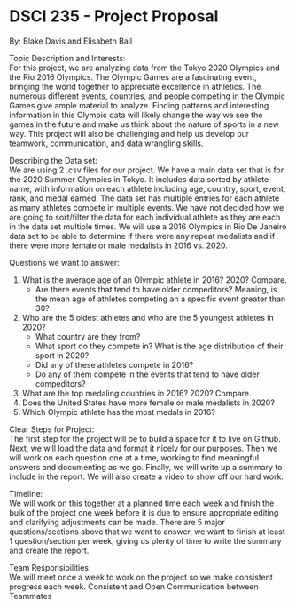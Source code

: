 # DSCI 235 - Project Proposal
By: Blake Davis and Elisabeth Ball

Topic Description and Interests: <br>
For this project, we are analyzing data from the Tokyo 2020 Olympics and the Rio 2016 Olympics. The Olympic Games are a fascinating event, bringing the world together to appreciate excellence in athletics. The numerous different events, countries, and people competing in the Olympic Games give ample material to analyze. Finding patterns and interesting information in this Olympic data will likely change the way we see the games in the future and make us think about the nature of sports in a new way. This project will also be challenging and help us develop our teamwork, communication, and data wrangling skills.

Describing the Data set: <br>
	We are using 2 .csv files for our project. We have a main data set that is for the 2020 Summer Olympics in Tokyo. It includes data sorted by athlete name, with information on each athlete including age, country, sport, event, rank, and medal earned. The data set has multiple entries for each athlete as many athletes compete in multiple events. We have not decided how we are going to sort/filter the data for each individual athlete as they are each in the data set multiple times. We will use a 2016 Olympics in Rio De Janeiro data set to be able to determine if there were any repeat medalists and if there were more female or male medalists in 2016 vs. 2020.

Questions we want to answer: <br>
1. What is the average age of an Olympic athlete in 2016? 2020? Compare.
   - Are there events that tend to have older compeditors? Meaning, is the mean age of athletes competing an a specific event greater than 30?
2. Who are the 5 oldest athletes and who are the 5 youngest athletes in 2020?
   - What country are they from?
   - What sport do they compete in? What is the age distribution of their sport in 2020?
   - Did any of these athletes compete in 2016?
   - Do any of them compete in the events that tend to have older compeditors?
3. What are the top medaling countries in 2016? 2020? Compare.
4. Does the United States have more female or male medalists in 2020?
5. Which Olympic athlete has the most medals in 2016?

Clear Steps for Project: <br>
The first step for the project will be to build a space for it to live on Github. Next, we will load the data and format it nicely for our purposes. Then we will work on each question one at a time, working to find meaningful answers and documenting as we go. Finally, we will write up a summary to include in the report. We will also create a video to show off our hard work.

Timeline: <br>
We will work on this together at a planned time each week and finish the bulk of the project one week before it is due to ensure appropriate editing and clarifying adjustments can be made. There are 5 major questions/sections above that we want to answer, we want to finish at least 1 question/section per week, giving us plenty of time to write the summary and create the report.

Team Responsibilities:<br>
We will meet once a week to work on the project so we make consistent progress each week. 
Consistent and Open Communication between Teammates

